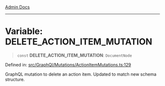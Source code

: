 [Admin Docs](/)

***

# Variable: DELETE\_ACTION\_ITEM\_MUTATION

> `const` **DELETE\_ACTION\_ITEM\_MUTATION**: `DocumentNode`

Defined in: [src/GraphQl/Mutations/ActionItemMutations.ts:129](https://github.com/PalisadoesFoundation/talawa-admin/blob/main/src/GraphQl/Mutations/ActionItemMutations.ts#L129)

GraphQL mutation to delete an action item.
Updated to match new schema structure.
